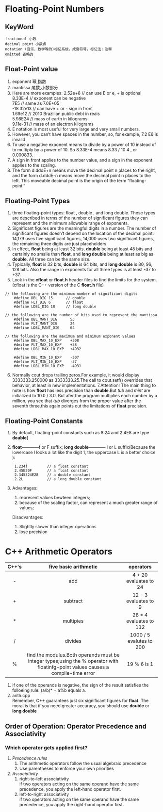 


# Floating-Point Numbers
## KeyWord
    fractional 小数 
    decimal point 小数点
    notation (音乐、数学等的)标记系统，成套符号，标记法；注释
    omitted 省略的

## Float-Point value
1. exponent 幂,指数
2. mantissa 尾数,小数部分
3. Here are more examples:
    2.52e+8      // can use E or e, + is optional        
    8.33E-4      // exponent can be negative   
    7E5          // same as 7.0E+05  
    -18.32e13   // can have + or - sign in front  
    1.69e12     //  2010 Brazilian public debt in reais   
    5.98E24     //  mass of earth in kilograms  
    9.11e-31    //  mass of an electron kilograms   
4. E notation is most useful for very large and very small
numbers.
5. However, you can’t have spaces in the number, so, for
example, 7.2 E6 is invalid
6. To use a negative exponent means to divide by a power of 10 instead of to multiply by
a power of 10.   So 8.33E-4 means 8.33 / 10 4 , or 0.000833.
7. A sign in front applies to the number value, and a sign in the exponent applies to the scaling.
8. The form d.dddE+n means move the decimal point n places to the right, and the form d.dddE-n means move the decimal point n places to the left. This moveable decimal point is the origin of the term “floating-point.”

## Floating-Point Types
1. three floating-point types: float , double  , and long double. These types are described in terms of the number of significant figures they can represent and the minimum allowable range of exponents.
2. Significant figures are the meaningful digits in a number. The number of significant figures doesn’t depend on the location of the decimal point. 14,179 uses five significant figures, 14,000 uses two significant figures, the remaining three digits are just placeholders.
3. In effect, **float** being at least 32 bits, **double** being at least 48 bits and certainly no smalle than **float**, and **long double** being at least as big as **double**. All three can be the same size.
4. Typically, **float** is 32 bits, **double** is 64 bits, and **long double** is 80, 96, 128 bits. Also the range in exponents for all three types is at least -37 to +37.
5. Look in the **cfloat** or **float.h** header files to find the limits for the system.(cfloat is the C++ version of the C **float.h** file)
``` 
// the following are the minimum number of significant digits
    #define DBL_DIG 15      // double
    #define FLT_DIG 6       // float 
    #define LDBL_DIG 18     // long double

// the following are the number of bits used to represent the mantissa
    #define DBL_MANT_DIG      53
    #define FLT_MANT_DIG      24
    #define LDBL_MANT_DIG     64

// the following are the maximum and minimum exponent values
    #define DBL_MAX_10_EXP    +308
    #deifne FLT_MAX_10_EXP    +38
    #define LDBL_MAX_10_EXP   +4932

    #define DBL_MIN_10_EXP    -307
    #define FLT_MIN_10_EXP    -37
    #define LDBL_MIN_10_EXP   -4931
```
6. Normally cout drops trailing zeros.For example, it would display 3333333.250000 as 3333333.25.The call to cout.setf() overrides that behavior, at least in new implementations.
7.Attention! The main thing to note is how **float** has less precision than **double**.But *tub* and *mint* are initialized to 10.0 / 3.0. But afer the program multiplies each number by a million, you see that *tub* diverges from the proper value after the seventh three,this again points out the limitations of **float** precision.

## Floating-Point Constants
1. By default, floating-point constants such as 8.24 and 2.4E8 are type **double**]
2. **float**————f or F suffix;
    **long double**———— l or L suffix(Because the lowercase l looks a lot like the digit 1, the uppercase L is a better choice ):
    ```
     1.234f         // a float constant
     2.45E20F       // a float constant
     2.345324E28    // a double constant
     2.2L           // a long double constant
    ```
3. Advantages:  
    1. represent values bewteen integers;
    2. because of the scaling factor, can represent a much greater range of values;
    
    Disadvantages:
    1. Slightly slower than integer operations
    2. lose precision

# C++ Arithmetic Operators
|C++'s |five  basic arithmetic |operators |
|:---:|:---: |:---:|
|-    | add  |4 + 20 evaluates to 24|
|+    |subtract|12 - 3 evaluates to 9|
|*    |multipies|28 * 4 evaluates to 112|
|/    |divides  |1000 / 5 evalutes to 200|
|%    |find the modulus.Both operands must be integer types;using the % operator with floatinfg-point values causes a compile-time error | 19 % 6 is 1|

1. If one of the operands is negative, the sign of the result satisfies the folloeing rule: (a/b)* + a%b equals a.
2. arith.cpp        
    Remember, C++ guarantees just six significant figures for **float**. The moral is that if you need greater accuracy, you should use **double** or **long double**

## Order of Operation: Operator Precedence and Associativity
### Which operator gets applied first?
1. *Precedence rules*   
    1. The arithmetic operators follow the usual algebraic precedence
    2. Use parentheses to enforce your own priorities
2. *Associativity*
    1. right-to-left associativity      
        if two operators acting  on the same operand have the same precedence, you apply the left-hand operator first.
    2. left-to-right associativity           
        if two operators acting  on the same operand have the same precedence, you apply the right-hand operator first.






